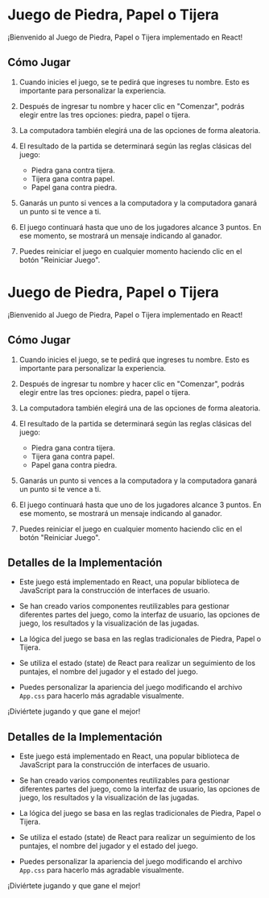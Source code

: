 # Juego de Piedra, Papel o Tijera

¡Bienvenido al Juego de Piedra, Papel o Tijera implementado en React!

## Cómo Jugar

1. Cuando inicies el juego, se te pedirá que ingreses tu nombre. Esto es importante para personalizar la experiencia.

2. Después de ingresar tu nombre y hacer clic en "Comenzar", podrás elegir entre las tres opciones: piedra, papel o tijera.

3. La computadora también elegirá una de las opciones de forma aleatoria.

4. El resultado de la partida se determinará según las reglas clásicas del juego:
   - Piedra gana contra tijera.
   - Tijera gana contra papel.
   - Papel gana contra piedra.

5. Ganarás un punto si vences a la computadora y la computadora ganará un punto si te vence a ti.

6. El juego continuará hasta que uno de los jugadores alcance 3 puntos. En ese momento, se mostrará un mensaje indicando al ganador.

7. Puedes reiniciar el juego en cualquier momento haciendo clic en el botón "Reiniciar Juego".
# Juego de Piedra, Papel o Tijera

¡Bienvenido al Juego de Piedra, Papel o Tijera implementado en React!

## Cómo Jugar

1. Cuando inicies el juego, se te pedirá que ingreses tu nombre. Esto es importante para personalizar la experiencia.

2. Después de ingresar tu nombre y hacer clic en "Comenzar", podrás elegir entre las tres opciones: piedra, papel o tijera.

3. La computadora también elegirá una de las opciones de forma aleatoria.

4. El resultado de la partida se determinará según las reglas clásicas del juego:
   - Piedra gana contra tijera.
   - Tijera gana contra papel.
   - Papel gana contra piedra.

5. Ganarás un punto si vences a la computadora y la computadora ganará un punto si te vence a ti.

6. El juego continuará hasta que uno de los jugadores alcance 3 puntos. En ese momento, se mostrará un mensaje indicando al ganador.

7. Puedes reiniciar el juego en cualquier momento haciendo clic en el botón "Reiniciar Juego".

## Detalles de la Implementación

- Este juego está implementado en React, una popular biblioteca de JavaScript para la construcción de interfaces de usuario.

- Se han creado varios componentes reutilizables para gestionar diferentes partes del juego, como la interfaz de usuario, las opciones de juego, los resultados y la visualización de las jugadas.

- La lógica del juego se basa en las reglas tradicionales de Piedra, Papel o Tijera.

- Se utiliza el estado (state) de React para realizar un seguimiento de los puntajes, el nombre del jugador y el estado del juego.

- Puedes personalizar la apariencia del juego modificando el archivo `App.css` para hacerlo más agradable visualmente.

¡Diviértete jugando y que gane el mejor!

## Detalles de la Implementación

- Este juego está implementado en React, una popular biblioteca de JavaScript para la construcción de interfaces de usuario.

- Se han creado varios componentes reutilizables para gestionar diferentes partes del juego, como la interfaz de usuario, las opciones de juego, los resultados y la visualización de las jugadas.

- La lógica del juego se basa en las reglas tradicionales de Piedra, Papel o Tijera.

- Se utiliza el estado (state) de React para realizar un seguimiento de los puntajes, el nombre del jugador y el estado del juego.

- Puedes personalizar la apariencia del juego modificando el archivo `App.css` para hacerlo más agradable visualmente.

¡Diviértete jugando y que gane el mejor!
